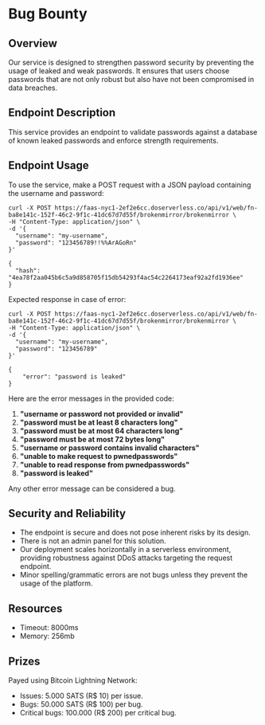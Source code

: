 # Bug Bounty

## Overview
Our service is designed to strengthen password security by preventing the usage of leaked and weak passwords. It ensures that users choose passwords that are not only robust but also have not been compromised in data breaches.

## Endpoint Description
This service provides an endpoint to validate passwords against a database of known leaked passwords and enforce strength requirements.

## Endpoint Usage
To use the service, make a POST request with a JSON payload containing the username and password:

```
curl -X POST https://faas-nyc1-2ef2e6cc.doserverless.co/api/v1/web/fn-ba8e141c-152f-46c2-9f1c-41dc67d7d55f/brokenmirror/brokenmirror \
-H "Content-Type: application/json" \
-d '{
  "username": "my-username",
  "password": "123456789!!%%ArAGoRn"
}'

{
  "hash": "4ea78f2aa045b6c5a9d858705f15db54293f4ac54c2264173eaf92a2fd1936ee"
}

```

Expected response in case of error:

```
curl -X POST https://faas-nyc1-2ef2e6cc.doserverless.co/api/v1/web/fn-ba8e141c-152f-46c2-9f1c-41dc67d7d55f/brokenmirror/brokenmirror \
-H "Content-Type: application/json" \
-d '{
  "username": "my-username",
  "password": "123456789"
}'

{
    "error": "password is leaked"
}
```

Here are the error messages in the provided code:

1. **"username or password not provided or invalid"** 
2. **"password must be at least 8 characters long"** 
3. **"password must be at most 64 characters long"** 
4. **"password must be at most 72 bytes long"** 
5. **"username or password contains invalid characters"**
6. **"unable to make request to pwnedpasswords"** 
7. **"unable to read response from pwnedpasswords"**
8. **"password is leaked"**


Any other error message can be considered a bug.

## Security and Reliability
 - The endpoint is secure and does not pose inherent risks by its design.
 - There is not an admin panel for this solution. 
 - Our deployment scales horizontally in a serverless environment, providing robustness against DDoS attacks targeting the request endpoint.
 - Minor spelling/grammatic errors are not bugs unless they prevent the usage of the platform. 

## Resources
 - Timeout: 8000ms
 - Memory: 256mb

## Prizes
Payed using Bitcoin Lightning Network:
 - Issues: 5.000 SATS (R$ 10) per issue.
 - Bugs: 50.000 SATS (R$ 100) per bug.
 - Critical bugs: 100.000 (R$ 200) per critical bug. 


